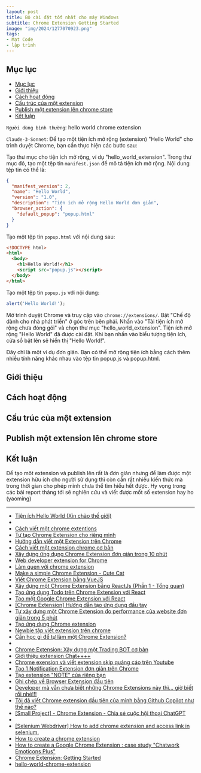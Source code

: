 ```yaml
---
layout: post
title: Bộ cài đặt tốt nhất cho máy Windows
subtitle: Chrome Extension Getting Started
image: "img/2024/1277070923.png"
tags:
- Mạt Code
- lập trình
---
```


## Mục lục

- [Mục lục](#mục-lục)
- [Giới thiệu](#giới-thiệu)
- [Cách hoạt động](#cách-hoạt-động)
- [Cấu trúc của một extension](#cấu-trúc-của-một-extension)
- [Publish một extension lên chrome store](#publish-một-extension-lên-chrome-store)
- [Kết luận](#kết-luận)


`Người dùng bình thường`: hello world chrome extension

`Claude-3-Sonnet`: Để tạo một tiện ích mở rộng (extension) "Hello World" cho trình duyệt Chrome, bạn cần thực hiện các bước sau:

Tạo thư mục cho tiện ích mở rộng, ví dụ "hello_world_extension".
Trong thư mục đó, tạo một tệp tin `manifest.json` để mô tả tiện ích mở rộng. Nội dung tệp tin có thể là:

```json
{
  "manifest_version": 2,
  "name": "Hello World",
  "version": "1.0",
  "description": "Tiện ích mở rộng Hello World đơn giản",
  "browser_action": {
    "default_popup": "popup.html"
  }
}
```

Tạo một tệp tin `popup.html` với nội dung sau:

```html
<!DOCTYPE html>
<html>
  <body>
    <h1>Hello World!</h1>
    <script src="popup.js"></script>
  </body>
</html>
```

Tạo một tệp tin `popup.js` với nội dung:

```javascript
alert('Hello World!');
```

Mở trình duyệt Chrome và truy cập vào `chrome://extensions/`.
Bật "Chế độ dành cho nhà phát triển" ở góc trên bên phải.
Nhấn vào "Tải tiện ích mở rộng chưa đóng gói" và chọn thư mục "hello_world_extension".
Tiện ích mở rộng "Hello World" đã được cài đặt. Khi bạn nhấn vào biểu tượng tiện ích, cửa sổ bật lên sẽ hiển thị "Hello World!".

Đây chỉ là một ví dụ đơn giản. Bạn có thể mở rộng tiện ích bằng cách thêm nhiều tính năng khác nhau vào tệp tin popup.js và popup.html.

## Giới thiệu



## Cách hoạt động



## Cấu trúc của một extension



## Publish một extension lên chrome store



## Kết luận

Để tạo môt extension và publish lên rất là đơn giản nhưng để làm được một extension hữu ích cho người sử dụng thì còn cần rất nhiều kiến thức mà trong thời gian cho phép mình chưa thể tìm hiểu hết được. Hy vọng trong các bài report tháng tới sẽ nghiên cứu và viết được mốt số extension hay ho (yaoming)

-----
- [Tiện ích Hello World (Xin chào thế giới)](https://developer.chrome.com/docs/extensions/get-started/tutorial/hello-world?hl=vi)
- []()
- [Cách viết một chrome extentions](https://viblo.asia/p/cach-viet-mot-chrome-extentions-ByEZkOBqZQ0)
- [Tự tạo Chrome Extension cho riêng mình](https://viblo.asia/p/tu-tao-chrome-extension-cho-rieng-minh-1VgZv4rM5Aw)
- [Hướng dẫn viết một Extension trên Chrome](https://viblo.asia/p/huong-dan-viet-mot-extension-tren-chrome-924lJqaWZPM)
- [Cách viết một extension chrome cơ bản](https://viblo.asia/p/cach-viet-mot-extension-chrome-co-ban-m68Z0wzMKkG)
- [Xây dựng ứng dụng Chrome Extension đơn giản trong 10 phút](https://viblo.asia/p/xay-dung-ung-dung-chrome-extension-don-gian-trong-10-phut-RnB5pkrrlPG)
- [Web developer extension for Chrome](https://viblo.asia/p/web-developer-extension-for-chrome-QpmlenMM5rd)
- [Làm quen với chrome extension](https://viblo.asia/p/lam-quen-voi-chrome-extension-aWeKmgDvGBD)
- [Make a simple Chrome Extension - Cute Cat](https://viblo.asia/p/make-a-simple-chrome-extension-cute-cat-maGK7k7BKj2)
- [Viết Chrome Extension bằng VueJS](https://viblo.asia/p/viet-chrome-extension-bang-vuejs-Ljy5VoVjKra)
- [Xây dựng một Chrome Extension bằng ReactJs (Phần 1 - Tổng quan)](https://viblo.asia/p/xay-dung-mot-chrome-extension-bang-reactjs-phan-1-tong-quan-924lJAxNZPM)
- [Tạo ứng dụng Todo trên Chrome Extension với React](https://viblo.asia/p/tao-ung-dung-todo-tren-chrome-extension-voi-react-bWrZnObblxw)
- [Tạo một Google Chrome Extension với React](https://viblo.asia/p/tao-mot-google-chrome-extension-voi-react-Az45byVNlxY)
- [[Chrome Extension] Hướng dẫn tạo ứng dụng đầu tay](https://viblo.asia/p/chrome-extension-huong-dan-tao-ung-dung-dau-tay-QpmlegykKrd)
- [Tự xây dựng một Chrome Extension đo performance của website đơn giản trong 5 phút](https://viblo.asia/p/tu-xay-dung-mot-chrome-extension-do-performance-cua-website-don-gian-trong-5-phut-ByEZkLNglQ0)
- [Tạo ứng dụng Chrome extension](https://viblo.asia/p/tao-ung-dung-chrome-extension-al5XRBZkRqPe)
- [Newbie tập viết extension trên chrome](https://viblo.asia/p/newbie-tap-viet-extension-tren-chrome-07LKXw4k5V4)
- [Cần học gì để tự làm một Chrome Extension?](https://viblo.asia/p/can-hoc-gi-de-tu-lam-mot-chrome-extension-3P0lPE245ox)
- []()
- [Chrome Extension: Xây dựng một Trading BOT cơ bản](https://viblo.asia/p/chrome-extension-xay-dung-mot-trading-bot-co-ban-GrLZDOeEKk0)
- [Giới thiệu extension Chat++++](https://viblo.asia/p/gioi-thieu-extension-chat-Qpmle9Brlrd)
- [Chrome exension và viết extension skip quảng cáo trên Youtube](https://viblo.asia/p/chrome-exension-va-viet-extension-skip-quang-cao-tren-youtube-vyDZO7GQZwj)
- [Tạo 1 Notification Extension đơn giản trên Chrome](https://viblo.asia/p/tao-1-notification-extension-don-gian-tren-chrome-djeZ1yd3ZWz)
- [Tạo extension "NOTE" của riêng bạn](https://viblo.asia/p/tao-extension-note-cua-rieng-ban-bJzKmoeXl9N)
- [Ghi chép về Browser Extension đầu tiên](https://viblo.asia/p/ghi-chep-ve-browser-extension-dau-tien-1VgZvrymZAw)
- [Developer mà vẫn chưa biết những Chrome Extensions này thì... giờ biết rồi nhé!!!](https://viblo.asia/p/developer-ma-van-chua-biet-nhung-chrome-extensions-nay-thi-gio-biet-roi-nhe-6J3Zg3zAZmB)
- [Tôi đã viết Chrome extension đầu tiên của mình bằng Github Copilot như thế nào?](https://viblo.asia/p/toi-da-viet-chrome-extension-dau-tien-cua-minh-bang-github-copilot-nhu-the-nao-GyZJZd18Vjm)
- [[Small Project] - Chrome Extension - Chia sẻ cuộc hội thoại ChatGPT](https://viblo.asia/p/small-project-chrome-extension-chia-se-cuoc-hoi-thoai-chatgpt-AZoJjYX24Y7)
- []()
- [[Selenium Webdriver] How to add chrome extension and access link in selenium.](https://viblo.asia/p/selenium-webdriver-how-to-add-chrome-extension-and-access-link-in-selenium-Do754JJVZM6)
- [How to create a chrome extension](https://viblo.asia/p/how-to-create-a-chrome-extension-QWkwGnYqM75g)
- [How to create a Google Chrome Extension : case study "Chatwork Emoticons Plus"](https://viblo.asia/p/how-to-create-a-google-chrome-extension-case-study-chatwork-emoticons-plus-AeJ1vOYQMkby)
- [Chrome Extension: Getting Started](https://viblo.asia/p/chrome-extension-getting-started-djeZ1p8GKWz)
- [hello-world-chrome-extension](https://github.com/gitfaf/hello-world-chrome-extension)